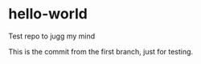 # hello-world
Test repo to jugg my mind

This is the commit from the first branch, just for testing.

